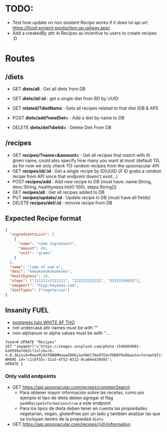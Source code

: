 # TODO:

- Test how update on non existent Recipe works if it does lol
  api url: https://food-project-production.up.railway.app/
- Add a createdBy attr in Recipes as incentive to users to create recipes :D

# Routes

## /diets

- GET **diets/all** : Get all diets from DB
- GET **diets/id/:id** : get a single diet from BD by UUID

- GET **related/?dietName** : Gets all recipes related to that diet (DB & API)
- POST **diets/add?newDiet=<DietName>** : Add a diet by name to DB
- DELETE **diets/del?dietId=<DietId>** : Delete Diet From DB

## /recipes

- GET **recipes/?name=<recipeName>&amount=<someNum>** : Get all recipes that match with th given name, could also specify how many you want at most (default 13), as for now we only check 113 random recipes from the spoonacular API
- GET **recipes/id/:id** : Get a single recipe by ID\UUID (if ID grabs a random recipe from API since that endpoint doesn't exist...)
- POST **recipes/add** : Add new recipe to DB (must have: name:String, desc:String, healthyness:int(0-100), steps:String[])
- GET **recipes/all** : Get all recipes added to DB
- PUT **recipes/update/:id** : Update recipe in DB (must have all fields)
- DELETE **recipes/del/:id** : remove recipe from DB

## Expected Recipe format

```json
{
  "ingredientsList": [
    {
      "name": "some ingredient",
      "amount": 69,
      "unit": "grams"
    }
  ],
  "name": "lame af nam e",
  "desc": "kekwkokokokokkoko",
  "healthyness": 14,
  "steps": ["111111s1111111", "222222222222", "3333333dd33"],
  "imageUrl": "htpp:heyaaaa.com",
  "dietTypes": ["vegetarian"]
}
```

## Insanity FUEL

- [postgress tuto WHITE AF THO](https://www.postgresqltutorial.com/postgresql-tutorial/postgresql-update/)
- not undercase attr names must be with ""
- non-alphanum or alpha values must be with ''...

```shell
food=# UPDATE "Recipes"
SET "imageUrl"='https://images.unsplash.com/photo-1546069901-ba9599a7e63c?ixlib=rb-4.0.3&ixid=MnwxMjA3fDB8MHxwaG90by1wYWdlfHx8fGVufDB8fHx8&auto=format&fit=crop&w=580&q=80'
WHERE id='c1c8f55c-31a3-4f52-8312-0ca04ed39d93';
UPDATE 1
```

### Only valid endpoints

- GET <https://api.spoonacular.com/recipes/complexSearch>
  - Para obtener mayor información sobre las recetas, como por ejemplo el tipo de dieta deben agregar el flag `&addRecipeInformation=true` a este endpoint
  - Para los tipos de dieta deben tener en cuenta las propiedades vegetarian, vegan, glutenFree por un lado y también analizar las que se incluyan dentro de la propiedad `diets`
- GET <https://api.spoonacular.com/recipes/{id}/information>
